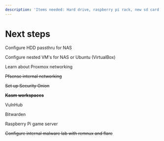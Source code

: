 ```yaml
---
description: 'Items needed: Hard drive, raspberry pi rack, new sd card for raspberry pi''s'
---
```


# Next steps

Configure HDD passthru for NAS

Configure nested VM's for NAS or Ubuntu (VirtualBox)

Learn about Proxmox networking

~~Pfsense internal networking~~

~~Set up Security Onion~~

~~**Kasm workspaces**~~

VulnHub

Bitwarden

Raspberry Pi game server

~~Configure internal malware lab with remnux and flare~~

